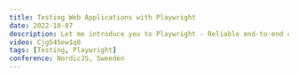 ```yaml
---
title: Testing Web Applications with Playwright
date: 2022-10-07
description: Let me introduce you to Playwright - Reliable end-to-end cross browser testing for modern web apps, by Microsoft and fully open source. Playwright’s codegen generates tests for you in JavaScript, TypeScript, Dot Net, Java or Python. Now you really have no excuses. It\’s time to play your tests wright.
video: Cjg545ew1q8
tags: [Testing, Playwright]
conference: NordicJS, Sweeden
---
```

